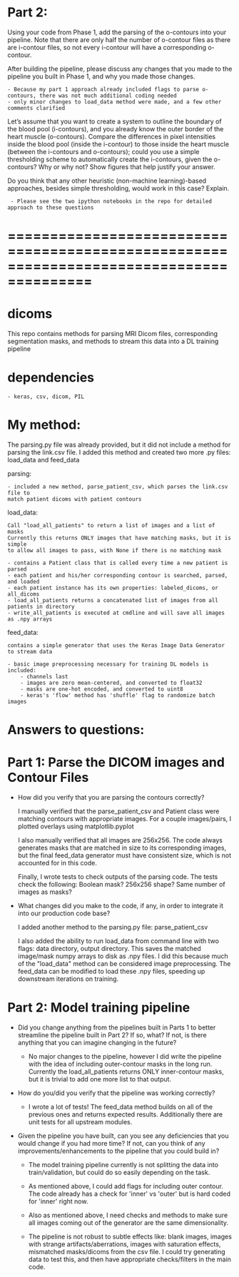 # Part 2:

Using your code from Phase 1, add the parsing of the o-contours into your pipeline. Note that there are only half the number of o-contour files as there are i-contour files, so not every i-contour will have a corresponding o-contour.

After building the pipeline, please discuss any changes that you made to the pipeline you built in Phase 1, and why you made those changes.

	- Because my part 1 approach already included flags to parse o-contours, there was not much additional coding needed
	- only minor changes to load_data method were made, and a few other comments clarified
	
	
Let’s assume that you want to create a system to outline the boundary of the blood pool (i-contours), and you already know the outer border of the heart muscle (o-contours). Compare the differences in pixel intensities inside the blood pool (inside the i-contour) to those inside the heart muscle (between the i-contours and o-contours); could you use a simple thresholding scheme to automatically create the i-contours, given the o-contours? Why or why not? Show figures that help justify your answer.

Do you think that any other heuristic (non-machine learning)-based approaches, besides simple thresholding, would work in this case? Explain.

	 - Please see the two ipython notebooks in the repo for detailed approach to these questions


========================================================================================
========================================================================================
# dicoms

This repo contains methods for parsing MRI Dicom files, corresponding segmentation masks, and methods to stream this data into a DL training pipeline

# dependencies

	- keras, csv, dicom, PIL


# My method:

The parsing.py file was already provided, but it did not include a method for parsing the link.csv file.  I added this method and created two more .py files: load_data and feed_data

parsing:

	- included a new method, parse_patient_csv, which parses the link.csv file to 
	match patient dicoms with patient contours 

load_data:

	Call "load_all_patients" to return a list of images and a list of masks
    Currently this returns ONLY images that have matching masks, but it is simple
    to allow all images to pass, with None if there is no matching mask
        
	- contains a Patient class that is called every time a new patient is parsed
	- each patient and his/her corresponding contour is searched, parsed, and loaded
	- each patient instance has its own properties: labeled_dicoms, or all_dicoms
	- load_all_patients returns a concatenated list of images from all
	patients in directory
	- write_all_patients is executed at cmdline and will save all images as .npy arrays

feed_data:

	contains a simple generator that uses the Keras Image Data Generator to stream data
    
	- basic image preprocessing necessary for training DL models is included:
		- channels last
		- images are zero mean-centered, and converted to float32
		- masks are one-hot encoded, and converted to uint8
		- keras's 'flow' method has 'shuffle' flag to randomize batch images


# Answers to questions:
# Part 1: Parse the DICOM images and Contour Files


- How did you verify that you are parsing the contours correctly?
      
    I manually verified that the parse_patient_csv and Patient class were matching contours with appropriate images.  For a couple images/pairs, I plotted overlays using matplotlib.pyplot
    
    I also manually verified that all images are 256x256.  The code always generates masks that are matched in size to its corresponding images, but the final feed_data generator must have consistent size, which is not accounted for in this code.
    
    Finally, I wrote tests to check outputs of the parsing code.  The tests check the following: Boolean mask? 256x256 shape? Same number of images as masks?
      

- What changes did you make to the code, if any, in order to integrate it into our production code base? 

	I added another method to the parsing.py file: parse_patient_csv
    
    I also added the ability to run load_data from command line with two flags: data directory, output directory.  This saves the matched image/mask numpy arrays to disk as .npy files.  I did this because much of the "load_data" method can be considered image preprocessing.  The feed_data can be modified to load these .npy files, speeding up downstream iterations on training.
	
	

# Part 2: Model training pipeline

- Did you change anything from the pipelines built in Parts 1 to better streamline the pipeline built in Part 2? If so, what? If not, is there anything that you can imagine changing in the future?

	- No major changes to the pipeline, however I did write the pipeline with the idea of including outer-contour masks in the long run.  Currently the load_all_patients returns ONLY inner-contour masks, but it is trivial to add one more list to that output.

- How do you/did you verify that the pipeline was working correctly?

	- I wrote a lot of tests!  The feed_data method builds on all of the previous ones and returns expected results.  Additionally there are unit tests for all upstream modules.

- Given the pipeline you have built, can you see any deficiencies that you would change if you had more time? If not, can you think of any improvements/enhancements to the pipeline that you could build in?

	- The model training pipeline currently is not splitting the data into train/validation, but could do so easily depending on the task.
    
	- As mentioned above, I could add flags for including outer contour.  The code already has a check for 'inner' vs 'outer' but is hard coded for 'inner' right now.
    
    - Also as mentioned above, I need checks and methods to make sure all images coming out of the generator are the same dimensionality.

	- The pipeline is not robust to subtle effects like: blank images, images with strange artifacts/aberrations, images with saturation effects, mismatched masks/dicoms from the csv file.  I could try generating data to test this, and then have appropriate checks/filters in the main code.

